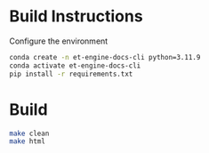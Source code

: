 # Build Instructions

Configure the environment

```bash
conda create -n et-engine-docs-cli python=3.11.9
conda activate et-engine-docs-cli
pip install -r requirements.txt
```

# Build

```bash
make clean
make html
```
